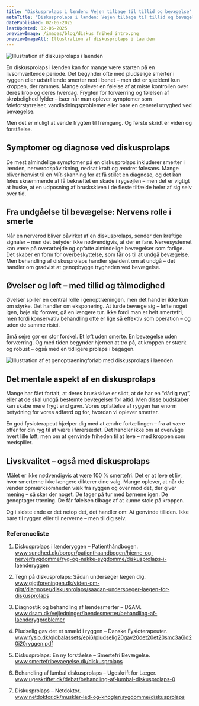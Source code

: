 ```yaml
---
title: "Diskusprolaps i lænden: Vejen tilbage til tillid og bevægelse"
metaTitle: "Diskusprolaps i lænden: Vejen tilbage til tillid og bevægelse"
datePublished: 02-06-2025
lastUpdated: 02-06-2025
previewImage: /images/blog/diskus_frihed_intro.png
previewImageAlt: Illustration af diskusprolaps i laenden
---
```


![Illustration af diskusprolaps i laenden](/images/blog/diskus_frihed_intro.png)

En diskusprolaps i lænden kan for mange være starten på en livsomvæltende periode. Det begynder ofte med pludselige smerter i ryggen eller udstrålende smerter ned i benet – men det er sjældent kun kroppen, der rammes. Mange oplever en følelse af at miste kontrollen over deres krop og deres hverdag. Frygten for forværring og følelsen af skrøbelighed fylder – især når man oplever symptomer som føleforstyrrelser, vandladningsproblemer eller bare en generel utryghed ved bevægelse.

Men det er muligt at vende frygten til fremgang. Og første skridt er viden og forståelse.


## Symptomer og diagnose ved diskusprolaps

De mest almindelige symptomer på en diskusprolaps inkluderer smerter i lænden, nerverodspåvirkning, nedsat kraft og ændret følesans. Mange bliver henvist til en MR-skanning for at få stillet en diagnose, og det kan føles skræmmende at få bekræftet en skade i rygsøjlen – men det er vigtigt at huske, at en udposning af bruskskiven i de fleste tilfælde heler af sig selv over tid.


## Fra undgåelse til bevægelse: Nervens rolle i smerte

Når en nerverod bliver påvirket af en diskusprolaps, sender den kraftige signaler – men det betyder ikke nødvendigvis, at der er fare. Nervesystemet kan være på overarbejde og opfatte almindelige bevægelser som farlige. Det skaber en form for overbeskyttelse, som får os til at undgå bevægelse. Men behandling af diskusprolaps handler sjældent om at undgå – det handler om gradvist at genopbygge trygheden ved bevægelse.


## Øvelser og løft – med tillid og tålmodighed

Øvelser spiller en central rolle i genoptræningen, men det handler ikke kun om styrke. Det handler om eksponering. At turde bevæge sig – løfte noget igen, bøje sig forover, gå en længere tur. Ikke fordi man er helt smertefri, men fordi konservativ behandling ofte er lige så effektiv som operation – og uden de samme risici.

Små sejre gør en stor forskel. Et løft uden smerte. En bevægelse uden forværring. Og med tiden begynder hjernen at tro på, at kroppen er stærk og robust – også med en tidligere prolaps i bagagen.


![Illustration af et genoptraeningforløb med diskusprolaps i laenden](/images/blog/diskus_frihed_oversigt.png)



## Det mentale aspekt af en diskusprolaps

Mange har fået fortalt, at deres bruskskive er slidt, at de har en “dårlig ryg”, eller at de skal undgå bestemte bevægelser for altid. Men disse budskaber kan skabe mere frygt end gavn. Vores opfattelse af ryggen har enorm betydning for vores adfærd og for, hvordan vi oplever smerter.

En god fysioterapeut hjælper dig med at ændre fortællingen – fra at være offer for din ryg til at være i førersædet. Det handler ikke om at overvåge hvert lille løft, men om at genvinde friheden til at leve – med kroppen som medspiller.


## Livskvalitet – også med diskusprolaps

Målet er ikke nødvendigvis at være 100 % smertefri. Det er at leve et liv, hvor smerterne ikke længere dikterer dine valg. Mange oplever, at når de vender opmærksomheden væk fra ryggen og over mod det, der giver mening – så sker der noget. De tager på tur med børnene igen. De genoptager træning. De får følelsen tilbage af at kunne stole på kroppen.

Og i sidste ende er det netop det, det handler om: At genvinde tilliden. Ikke bare til ryggen eller til nerverne – men til dig selv.


### **Referenceliste**



1. Diskusprolaps i lænderyggen – Patienthåndbogen.  
 www.sundhed.dk/borger/patienthaandbogen/hjerne-og-nerver/sygdomme/ryg-og-nakke-sygdomme/diskusprolaps-i-laenderyggen

2. Tegn på diskusprolaps: Sådan undersøger lægen dig.  
 www.gigtforeningen.dk/viden-om-gigt/diagnoser/diskusprolaps/saadan-undersoeger-laegen-for-diskusprolaps

3. Diagnostik og behandling af lændesmerter – DSAM.  
 www.dsam.dk/vejledninger/laendesmerter/behandling-af-laenderygproblemer

4. Pludselig gav det et smæld i ryggen – Danske Fysioterapeuter.  
 www.fysio.dk/globalassets/epi6/pludselig20gav20det20et20smc3a6ld20i20ryggen.pdf

5. Diskusprolaps: En ny forståelse – Smertefri Bevægelse.  
 www.smertefribevaegelse.dk/diskusprolaps

6. Behandling af lumbal diskusprolaps – Ugeskrift for Læger.  
 www.ugeskriftet.dk/debat/behandling-af-lumbal-diskusprolaps-0

7. Diskusprolaps – Netdoktor.  
 www.netdoktor.dk/muskler-led-og-knogler/sygdomme/diskusprolaps
